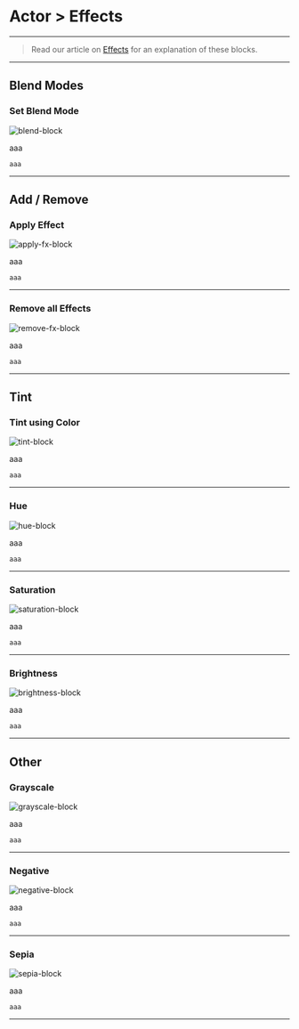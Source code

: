 # Actor > Effects

***

> Read our article on [Effects](http://www.stencyl.com/help/view/effects/) for an explanation of these blocks.

***

## Blend Modes

### Set Blend Mode

![blend-block](http://static.stencyl.com/pedia2/block-images/0%20-%20Actor/5%20-%20Effects/set-blend-actor.png)

aaa

```
aaa
```

***

## Add / Remove

### Apply Effect

![apply-fx-block](http://static.stencyl.com/pedia2/block-images/0%20-%20Actor/5%20-%20Effects/apply-filter.png)

aaa

```
aaa
```

***

### Remove all Effects

![remove-fx-block](http://static.stencyl.com/pedia2/block-images/0%20-%20Actor/5%20-%20Effects/clear-filter.png)

aaa

```
aaa
```

***

## Tint

### Tint using Color

![tint-block](http://static.stencyl.com/pedia2/block-images/0%20-%20Actor/5%20-%20Effects/filter-tint.png)

aaa

```
aaa
```

***

### Hue

![hue-block](http://static.stencyl.com/pedia2/block-images/0%20-%20Actor/5%20-%20Effects/filter-hsb.png)

aaa

```
aaa
```

***

### Saturation

![saturation-block](http://static.stencyl.com/pedia2/block-images/0%20-%20Actor/5%20-%20Effects/filter-sat.png)

aaa

```
aaa
```

***

### Brightness

![brightness-block](http://static.stencyl.com/pedia2/block-images/0%20-%20Actor/5%20-%20Effects/filter-bright.png)

aaa

```
aaa
```

***

## Other

### Grayscale

![grayscale-block](http://static.stencyl.com/pedia2/block-images/0%20-%20Actor/5%20-%20Effects/filter-grayscale.png)

aaa

```
aaa
```

***

### Negative

![negative-block](http://static.stencyl.com/pedia2/block-images/0%20-%20Actor/5%20-%20Effects/filter-negative.png)

aaa

```
aaa
```

***

### Sepia

![sepia-block](http://static.stencyl.com/pedia2/block-images/0%20-%20Actor/5%20-%20Effects/filter-sepia.png)

aaa

```
aaa
```

***
